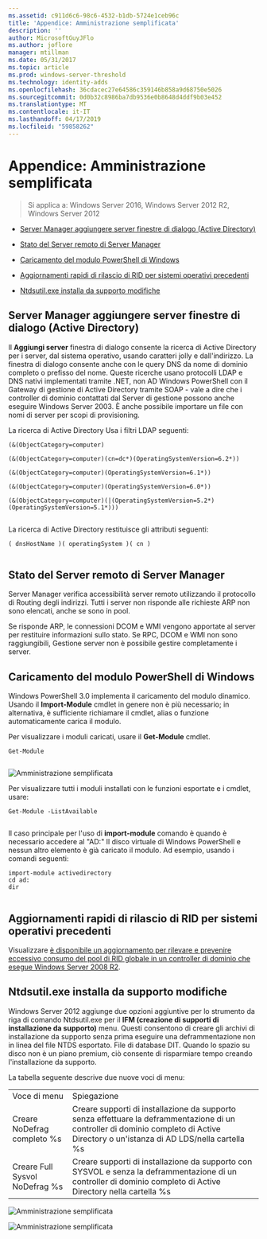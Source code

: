 ```yaml
---
ms.assetid: c911d6c6-98c6-4532-b1db-5724e1ceb96c
title: 'Appendice: Amministrazione semplificata'
description: ''
author: MicrosoftGuyJFlo
ms.author: joflore
manager: mtillman
ms.date: 05/31/2017
ms.topic: article
ms.prod: windows-server-threshold
ms.technology: identity-adds
ms.openlocfilehash: 36cdacec27e64586c359146b858a9d68750e5026
ms.sourcegitcommit: 0d0b32c8986ba7db9536e0b8648d4ddf9b03e452
ms.translationtype: MT
ms.contentlocale: it-IT
ms.lasthandoff: 04/17/2019
ms.locfileid: "59858262"
---
```

# <a name="simplified-administration-appendix"></a>Appendice: Amministrazione semplificata

>Si applica a: Windows Server 2016, Windows Server 2012 R2, Windows Server 2012

  
-   [Server Manager aggiungere server finestre di dialogo (Active Directory)](../../ad-ds/deploy/Simplified-Administration-Appendix.md#BKMK_AddServers)  
  
-   [Stato del Server remoto di Server Manager](../../ad-ds/deploy/Simplified-Administration-Appendix.md#BKMK_ServerMgrStatus)  
  
-   [Caricamento del modulo PowerShell di Windows](../../ad-ds/deploy/Simplified-Administration-Appendix.md#BKMK_PSLoadModule)  
  
-   [Aggiornamenti rapidi di rilascio di RID per sistemi operativi precedenti](../../ad-ds/deploy/Simplified-Administration-Appendix.md#BKMK_Rid)  
  
-   [Ntdsutil.exe installa da supporto modifiche](../../ad-ds/deploy/Simplified-Administration-Appendix.md#BKMK_IFM)  
  
## <a name="BKMK_AddServers"></a>Server Manager aggiungere server finestre di dialogo (Active Directory)  

Il **Aggiungi server** finestra di dialogo consente la ricerca di Active Directory per i server, dal sistema operativo, usando caratteri jolly e dall'indirizzo. La finestra di dialogo consente anche con le query DNS da nome di dominio completo o prefisso del nome. Queste ricerche usano protocolli LDAP e DNS nativi implementati tramite .NET, non AD Windows PowerShell con il Gateway di gestione di Active Directory tramite SOAP - vale a dire che i controller di dominio contattati dal Server di gestione possono anche eseguire Windows Server 2003. È anche possibile importare un file con nomi di server per scopi di provisioning.  
  
La ricerca di Active Directory Usa i filtri LDAP seguenti:  
  
```  
(&(ObjectCategory=computer)  
  
(&(ObjectCategory=computer)(cn=dc*)(OperatingSystemVersion=6.2*))  
  
(&(ObjectCategory=computer)(OperatingSystemVersion=6.1*))  
  
(&(ObjectCategory=computer)(OperatingSystemVersion=6.0*))  
  
(&(ObjectCategory=computer)(|(OperatingSystemVersion=5.2*)(OperatingSystemVersion=5.1*)))  
  
```  
  
La ricerca di Active Directory restituisce gli attributi seguenti:  
  
```  
( dnsHostName )( operatingSystem )( cn )  
  
```  
  
## <a name="BKMK_ServerMgrStatus"></a>Stato del Server remoto di Server Manager  
Server Manager verifica accessibilità server remoto utilizzando il protocollo di Routing degli indirizzi. Tutti i server non risponde alle richieste ARP non sono elencati, anche se sono in pool.  
  
Se risponde ARP, le connessioni DCOM e WMI vengono apportate al server per restituire informazioni sullo stato. Se RPC, DCOM e WMI non sono raggiungibili, Gestione server non è possibile gestire completamente i server.  
  
## <a name="BKMK_PSLoadModule"></a>Caricamento del modulo PowerShell di Windows  
Windows PowerShell 3.0 implementa il caricamento del modulo dinamico. Usando il **Import-Module** cmdlet in genere non è più necessario; in alternativa, è sufficiente richiamare il cmdlet, alias o funzione automaticamente carica il modulo.  
  
Per visualizzare i moduli caricati, usare il **Get-Module** cmdlet.  
  
```  
Get-Module  
  
```  
  
![Amministrazione semplificata](media/Simplified-Administration-Appendix/ADDS_PSGetModule.gif)  
  
Per visualizzare tutti i moduli installati con le funzioni esportate e i cmdlet, usare:  
  
```  
Get-Module -ListAvailable  
  
```  
  
Il caso principale per l'uso di **import-module** comando è quando è necessario accedere al "AD:" Il disco virtuale di Windows PowerShell e nessun altro elemento è già caricato il modulo. Ad esempio, usando i comandi seguenti:  
  
```  
import-module activedirectory  
cd ad:  
dir  
  
```  
  
## <a name="BKMK_Rid"></a>Aggiornamenti rapidi di rilascio di RID per sistemi operativi precedenti  
Visualizzare [è disponibile un aggiornamento per rilevare e prevenire eccessivo consumo del pool di RID globale in un controller di dominio che esegue Windows Server 2008 R2](https://support.microsoft.com/kb/2618669).  
  
## <a name="BKMK_IFM"></a>Ntdsutil.exe installa da supporto modifiche  
Windows Server 2012 aggiunge due opzioni aggiuntive per lo strumento da riga di comando Ntdsutil.exe per il **IFM (creazione di supporti di installazione da supporto)** menu. Questi consentono di creare gli archivi di installazione da supporto senza prima eseguire una deframmentazione non in linea del file NTDS esportato. File di database DIT. Quando lo spazio su disco non è un piano premium, ciò consente di risparmiare tempo creando l'installazione da supporto.  
  
La tabella seguente descrive due nuove voci di menu:  
  
|||  
|-|-|  
|Voce di menu|Spiegazione|  
|Creare NoDefrag completo %s|Creare supporti di installazione da supporto senza effettuare la deframmentazione di un controller di dominio completo di Active Directory o un'istanza di AD LDS/nella cartella %s|  
|Creare Full Sysvol NoDefrag %s|Creare supporti di installazione da supporto con SYSVOL e senza la deframmentazione di un controller di dominio completo di Active Directory nella cartella %s|  
  
![Amministrazione semplificata](media/Simplified-Administration-Appendix/ADDS_PSIFM.png)  
  
![Amministrazione semplificata](media/Simplified-Administration-Appendix/ADDS_PSIFMComplete.gif)  
  


